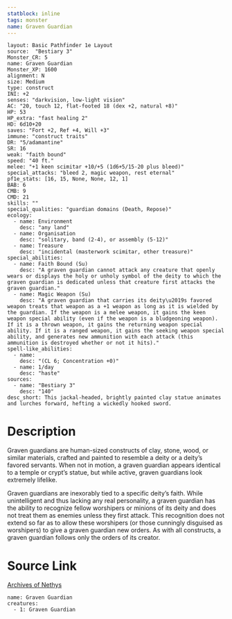 ```yaml
---
statblock: inline
tags: monster
name: Graven Guardian
---
```

```statblock
layout: Basic Pathfinder 1e Layout
source:  "Bestiary 3"
Monster_CR: 5
name: Graven Guardian
Monster_XP: 1600
alignment: N
size: Medium
type: construct
INI: +2
senses: "darkvision, low-light vision"
AC: "20, touch 12, flat-footed 18 (dex +2, natural +8)"
HP: 53
HP_extra: "fast healing 2"
HD: 6d10+20
saves: "Fort +2, Ref +4, Will +3"
immune: "construct traits"
DR: "5/adamantine"
SR: 16
weak: "faith bound"
speed: "40 ft."
melee: "+1 keen scimitar +10/+5 (1d6+5/15-20 plus bleed)"
special_attacks: "bleed 2, magic weapon, rest eternal"
pf1e_stats: [16, 15, None, None, 12, 1]
BAB: 6
CMB: 9
CMD: 21
skills: ""
special_qualities: "guardian domains (Death, Repose)"
ecology:
  - name: Environment
    desc: "any land"
  - name: Organisation
    desc: "solitary, band (2-4), or assembly (5-12)"
  - name: Treasure
    desc: "incidental (masterwork scimitar, other treasure)"
special_abilities:
  - name: Faith Bound (Su)
    desc: "A graven guardian cannot attack any creature that openly wears or displays the holy or unholy symbol of the deity to which the graven guardian is dedicated unless that creature first attacks the graven guardian."
  - name: Magic Weapon (Su)
    desc: "A graven guardian that carries its deity\u2019s favored weapon treats that weapon as a +1 weapon as long as it is wielded by the guardian. If the weapon is a melee weapon, it gains the keen weapon special ability (even if the weapon is a bludgeoning weapon). If it is a thrown weapon, it gains the returning weapon special ability. If it is a ranged weapon, it gains the seeking weapon special ability, and generates new ammunition with each attack (this ammunition is destroyed whether or not it hits)."
spell-like_abilities:
  - name:
    desc: "(CL 6; Concentration +0)"
  - name: 1/day
    desc: "haste"
sources:
  - name: "Bestiary 3"
    desc: "140"
desc_short: This jackal-headed, brightly painted clay statue animates and lurches forward, hefting a wickedly hooked sword.
```
# Description
Graven guardians are human-sized constructs of clay, stone, wood, or similar materials, crafted and painted to resemble a deity or a deity’s favored servants. When not in motion, a graven guardian appears identical to a temple or crypt’s statue, but while active, graven guardians look extremely lifelike.

Graven guardians are inexorably tied to a specific deity’s faith. While unintelligent and thus lacking any real personality, a graven guardian has the ability to recognize fellow worshipers or minions of its deity and does not treat them as enemies unless they first attack. This recognition does not extend so far as to allow these worshipers (or those cunningly disguised as worshipers) to give a graven guardian new orders. As with all constructs, a graven guardian follows only the orders of its creator.
# Source Link
[Archives of Nethys](https://aonprd.com/MonsterDisplay.aspx?ItemName=Graven%20Guardian)
```encounter-table
name: Graven Guardian
creatures:
  - 1: Graven Guardian
```
